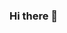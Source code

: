 ### Hi there 👋

<!--
**BorisDiamond/BorisDiamond** is a ✨ _special_ ✨ repository because its `README.md` (this file) appears on your GitHub profile.

Here are some ideas to get you started:

- 🔭 I’m currently working on TechElevator's coding program.
- 🌱 I’m currently learning how to utilize javascript.
- 👯 I’m looking to collaborate on assignments in my TechElevator course.
- 🤔 I’m looking for help with javascrips
- 💬 Ask me about availability to collaborate 
- 📫 How to reach me: ...
- 😄 Pronouns: ...
- ⚡ Fun fact: ...
-->
